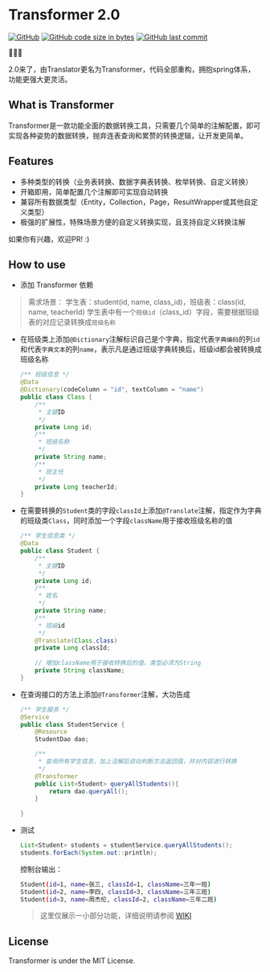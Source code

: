 # Transformer 2.0

[![GitHub](https://img.shields.io/badge/license-MIT-green.svg)](http://opensource.org/licenses/MIT)
[![GitHub code size in bytes](https://img.shields.io/github/languages/code-size/Robot-L/translator)]()
[![GitHub last commit](https://img.shields.io/github/last-commit/Robot-L/translator?label=Last%20commit)]()

🎉🎉🎉

2.0来了，由Translator更名为Transformer，代码全部重构，拥抱spring体系，功能更强大更灵活。

## What is Transformer

Transformer是一款功能全面的数据转换工具，只需要几个简单的注解配置，即可实现各种姿势的数据转换，抛弃连表查询和累赘的转换逻辑，让开发更简单。

## Features

- 多种类型的转换（业务表转换、数据字典表转换、枚举转换、自定义转换）
- 开箱即用，简单配置几个注解即可实现自动转换
- 兼容所有数据类型（Entity，Collection，Page，ResultWrapper或其他自定义类型）
- 极强的扩展性，特殊场景方便的自定义转换实现，且支持自定义转换注解

如果你有兴趣，欢迎PR! :)

## How to use

* 添加 Transformer 依赖

> 需求场景：
> 学生表：student(id, name, class_id)，班级表：class(id, name, teacherId)
> 学生表中有一个`班级id`（class_id）字段，需要根据班级表的对应记录转换成`班级名称`

* 在班级类上添加`@Dictionary`注解标识自己是个字典，指定代表`字典编码`的列`id`和代表`字典文本`的列`name`，表示凡是通过班级字典转换后，班级id都会被转换成班级名称
  ```java
  /** 班级信息 */
  @Data
  @Dictionary(codeColumn = "id", textColumn = "name")
  public class Class {
      /**
       * 主键ID
       */
      private Long id;
      /**
       * 班级名称
       */
      private String name;
      /**
       * 班主任
       */
      private Long teacherId;
  }
  ```

* 在需要转换的`Student`类的字段`classId`上添加`@Translate`注解，指定作为字典的班级类`Class`，同时添加一个字段`className`用于接收班级名称的值
    ```java
    /** 学生信息类 */
    @Data
    public class Student {
        /**
         * 主键ID
         */
        private Long id;
        /**
         * 姓名
         */
        private String name;
        /**
         * 班级id
         */
        @Translate(Class.class)
        private Long classId;
        
        // 增加className用于接收转换后的值，类型必须为String
        private String className;
    }
    ```

* 在查询接口的方法上添加`@Transformer`注解，大功告成
  ```java
  /** 学生服务 */
  @Service
  public class StudentService {
      @Resource
      StudentDao dao;
  
      /**
       * 查询所有学生信息，加上注解后自动判断方法返回值，并对内容进行转换
       */
      @Transformer
      public List<Student> queryAllStudents(){
          return dao.queryAll();
      } 
     
  }
  ```
  
* 测试
  ```java
  List<Student> students = studentService.queryAllStudents();
  students.forEach(System.out::println);
  ```
  控制台输出：
  
  ```sh
  Student(id=1, name=张三, classId=1, className=三年一班)
  Student(id=2, name=李四, classId=3, className=三年三班)
  Student(id=3, name=周杰伦, classId=2, className=三年二班)
  ```
  > 这里仅展示一小部分功能，详细说明请参阅 [WIKI](https://github.com/Robot-L/Transformer/wiki)
  
## License

Transformer is under the MIT License.
